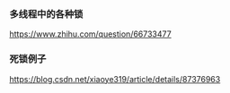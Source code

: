 ### 多线程中的各种锁

https://www.zhihu.com/question/66733477


### 死锁例子

https://blog.csdn.net/xiaoye319/article/details/87376963
